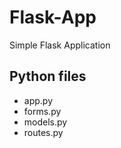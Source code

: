 # Flask-App
Simple Flask Application


## Python files
- app.py
- forms.py
- models.py
- routes.py


